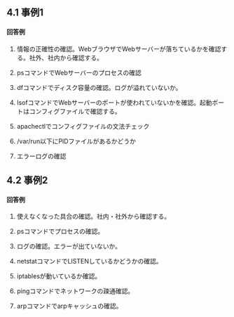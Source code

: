 ## 4.1 事例1

#### 回答例

1. 情報の正確性の確認。WebブラウザでWebサーバーが落ちているかを確認する。社外、社内から確認する。

2. psコマンドでWebサーバーのプロセスの確認

3. dfコマンドでディスク容量の確認。ログが溢れていないか。

4. lsofコマンドでWebサーバーのポートが使われていないかを確認。起動ポートはコンフィグファイルで確認する。

5. apachectlでコンフィグファイルの文法チェック

6. /var/run以下にPIDファイルがあるかどうか

7. エラーログの確認


## 4.2 事例2

#### 回答例

1. 使えなくなった具合の確認。社内・社外から確認する。

2. psコマンドでプロセスの確認。

3. ログの確認。エラーが出ていないか。

4. netstatコマンドでLISTENしているかどうかの確認。

5. iptablesが動いているか確認。

6. pingコマンドでネットワークの疎通確認。

7. arpコマンドでarpキャッシュの確認。


